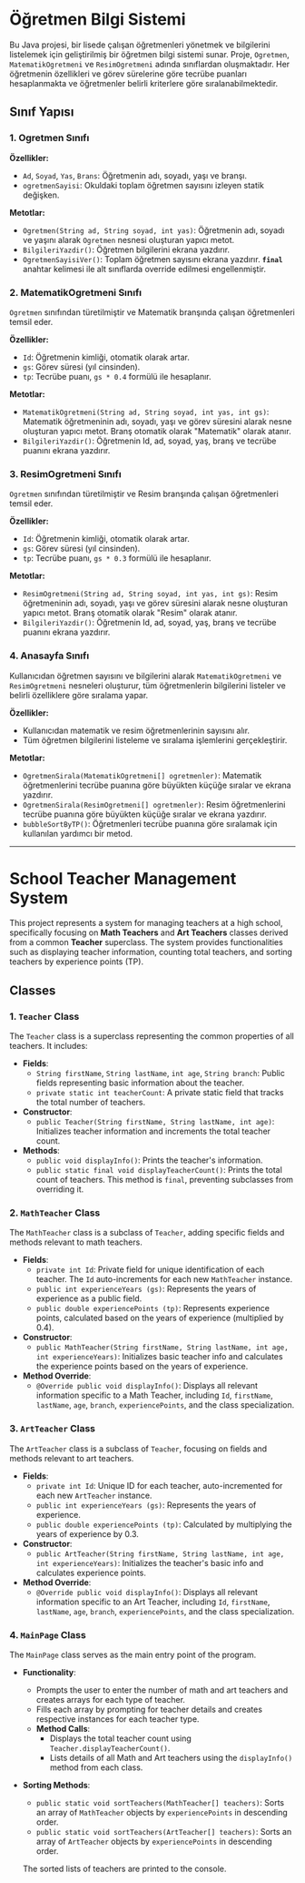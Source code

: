 # Öğretmen Bilgi Sistemi

Bu Java projesi, bir lisede çalışan öğretmenleri yönetmek ve bilgilerini listelemek için geliştirilmiş bir öğretmen bilgi sistemi sunar. Proje, `Ogretmen`, `MatematikOgretmeni` ve `ResimOgretmeni` adında sınıflardan oluşmaktadır. Her öğretmenin özellikleri ve görev sürelerine göre tecrübe puanları hesaplanmakta ve öğretmenler belirli kriterlere göre sıralanabilmektedir.

## Sınıf Yapısı

### 1. Ogretmen Sınıfı

**Özellikler:**
- `Ad`, `Soyad`, `Yas`, `Brans`: Öğretmenin adı, soyadı, yaşı ve branşı.
- `ogretmenSayisi`: Okuldaki toplam öğretmen sayısını izleyen statik değişken.

**Metotlar:**
- `Ogretmen(String ad, String soyad, int yas)`: Öğretmenin adı, soyadı ve yaşını alarak `Ogretmen` nesnesi oluşturan yapıcı metot.
- `BilgileriYazdir()`: Öğretmen bilgilerini ekrana yazdırır.
- `OgretmenSayisiVer()`: Toplam öğretmen sayısını ekrana yazdırır. **`final`** anahtar kelimesi ile alt sınıflarda override edilmesi engellenmiştir.

### 2. MatematikOgretmeni Sınıfı

`Ogretmen` sınıfından türetilmiştir ve Matematik branşında çalışan öğretmenleri temsil eder.

**Özellikler:**
- `Id`: Öğretmenin kimliği, otomatik olarak artar.
- `gs`: Görev süresi (yıl cinsinden).
- `tp`: Tecrübe puanı, `gs * 0.4` formülü ile hesaplanır.

**Metotlar:**
- `MatematikOgretmeni(String ad, String soyad, int yas, int gs)`: Matematik öğretmeninin adı, soyadı, yaşı ve görev süresini alarak nesne oluşturan yapıcı metot. Branş otomatik olarak "Matematik" olarak atanır.
- `BilgileriYazdir()`: Öğretmenin Id, ad, soyad, yaş, branş ve tecrübe puanını ekrana yazdırır.

### 3. ResimOgretmeni Sınıfı

`Ogretmen` sınıfından türetilmiştir ve Resim branşında çalışan öğretmenleri temsil eder.

**Özellikler:**
- `Id`: Öğretmenin kimliği, otomatik olarak artar.
- `gs`: Görev süresi (yıl cinsinden).
- `tp`: Tecrübe puanı, `gs * 0.3` formülü ile hesaplanır.

**Metotlar:**
- `ResimOgretmeni(String ad, String soyad, int yas, int gs)`: Resim öğretmeninin adı, soyadı, yaşı ve görev süresini alarak nesne oluşturan yapıcı metot. Branş otomatik olarak "Resim" olarak atanır.
- `BilgileriYazdir()`: Öğretmenin Id, ad, soyad, yaş, branş ve tecrübe puanını ekrana yazdırır.

### 4. Anasayfa Sınıfı

Kullanıcıdan öğretmen sayısını ve bilgilerini alarak `MatematikOgretmeni` ve `ResimOgretmeni` nesneleri oluşturur, tüm öğretmenlerin bilgilerini listeler ve belirli özelliklere göre sıralama yapar.

**Özellikler:**
- Kullanıcıdan matematik ve resim öğretmenlerinin sayısını alır.
- Tüm öğretmen bilgilerini listeleme ve sıralama işlemlerini gerçekleştirir.

**Metotlar:**
- `OgretmenSirala(MatematikOgretmeni[] ogretmenler)`: Matematik öğretmenlerini tecrübe puanına göre büyükten küçüğe sıralar ve ekrana yazdırır.
- `OgretmenSirala(ResimOgretmeni[] ogretmenler)`: Resim öğretmenlerini tecrübe puanına göre büyükten küçüğe sıralar ve ekrana yazdırır.
- `bubbleSortByTP()`: Öğretmenleri tecrübe puanına göre sıralamak için kullanılan yardımcı bir metod.
------------------------------------------------------------------------------------------------------
# School Teacher Management System
This project represents a system for managing teachers at a high school, specifically focusing on **Math Teachers** and **Art Teachers** classes derived from a common **Teacher** superclass. The system provides functionalities such as displaying teacher information, counting total teachers, and sorting teachers by experience points (TP).

## Classes

### 1. `Teacher` Class
The `Teacher` class is a superclass representing the common properties of all teachers. It includes:
- **Fields**:
  - `String firstName`, `String lastName`, `int age`, `String branch`: Public fields representing basic information about the teacher.
  - `private static int teacherCount`: A private static field that tracks the total number of teachers.
- **Constructor**:
  - `public Teacher(String firstName, String lastName, int age)`: Initializes teacher information and increments the total teacher count.
- **Methods**:
  - `public void displayInfo()`: Prints the teacher's information.
  - `public static final void displayTeacherCount()`: Prints the total count of teachers. This method is `final`, preventing subclasses from overriding it.

### 2. `MathTeacher` Class
The `MathTeacher` class is a subclass of `Teacher`, adding specific fields and methods relevant to math teachers.
- **Fields**:
  - `private int Id`: Private field for unique identification of each teacher. The `Id` auto-increments for each new `MathTeacher` instance.
  - `public int experienceYears (gs)`: Represents the years of experience as a public field.
  - `public double experiencePoints (tp)`: Represents experience points, calculated based on the years of experience (multiplied by 0.4).
- **Constructor**:
  - `public MathTeacher(String firstName, String lastName, int age, int experienceYears)`: Initializes basic teacher info and calculates the experience points based on the years of experience.
- **Method Override**:
  - `@Override public void displayInfo()`: Displays all relevant information specific to a Math Teacher, including `Id`, `firstName`, `lastName`, `age`, `branch`, `experiencePoints`, and the class specialization.

### 3. `ArtTeacher` Class
The `ArtTeacher` class is a subclass of `Teacher`, focusing on fields and methods relevant to art teachers.
- **Fields**:
  - `private int Id`: Unique ID for each teacher, auto-incremented for each new `ArtTeacher` instance.
  - `public int experienceYears (gs)`: Represents the years of experience.
  - `public double experiencePoints (tp)`: Calculated by multiplying the years of experience by 0.3.
- **Constructor**:
  - `public ArtTeacher(String firstName, String lastName, int age, int experienceYears)`: Initializes the teacher's basic info and calculates experience points.
- **Method Override**:
  - `@Override public void displayInfo()`: Displays all relevant information specific to an Art Teacher, including `Id`, `firstName`, `lastName`, `age`, `branch`, `experiencePoints`, and the class specialization.

### 4. `MainPage` Class
The `MainPage` class serves as the main entry point of the program.
- **Functionality**:
  - Prompts the user to enter the number of math and art teachers and creates arrays for each type of teacher.
  - Fills each array by prompting for teacher details and creates respective instances for each teacher type.
  - **Method Calls**:
    - Displays the total teacher count using `Teacher.displayTeacherCount()`.
    - Lists details of all Math and Art teachers using the `displayInfo()` method from each class.
- **Sorting Methods**:
  - `public static void sortTeachers(MathTeacher[] teachers)`: Sorts an array of `MathTeacher` objects by `experiencePoints` in descending order.
  - `public static void sortTeachers(ArtTeacher[] teachers)`: Sorts an array of `ArtTeacher` objects by `experiencePoints` in descending order.
  
  The sorted lists of teachers are printed to the console.
